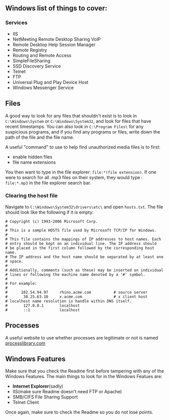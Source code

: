 ## Windows list of things to cover:
### Services
- IIS
- NetMeeting Remote Desktop Sharing VoIP
- Remote Desktop Help Session Manager
- Remote Registry
- Routing and Remote Access
- SimpleFileSharing
- SSD Discovery Service
- Telnet
- FTP
- Universal Plug and Play Device Host
- Windows Messenger Service
 ## Files
 A good way to look for any files that shouldn't exist is to look in ```C:\Windows\System``` or ```C:\Windows\System32```, and look for files that have recent timestamps.
 You can also look in ```C:\Program Files\``` for any suspicious programs, and if you find any programs or files, write down the path of the file and the file name.
 
 A useful "command" to use to help find unauthorized media files is to first:
 - enable hidden files
 - file name extensions
 
 You then want to type in the file explorer: ```file:*(file extension)```.
 If one were to search for all .mp3 files on their system, they would type : ```file:*.mp3``` in the file explorer search bar.
 
### Clearing the host file
 Navigate to ```C:\Windows\System32\drivers\etc\``` and open ```hosts.txt```. The file should look like the following if it is empty:
 ```
 # Copyright (c) 1993-2006 Microsoft Corp.
#
# This is a sample HOSTS file used by Microsoft TCP/IP for Windows.
#
# This file contains the mappings of IP addresses to host names. Each
# entry should be kept on an individual line. The IP address should
# be placed in the first column followed by the corresponding host name.
# The IP address and the host name should be separated by at least one
# space.
#
# Additionally, comments (such as these) may be inserted on individual
# lines or following the machine name denoted by a '#' symbol.
#
# For example:
#
#      102.54.94.97     rhino.acme.com          # source server
#       38.25.63.10     x.acme.com              # x client host
# localhost name resolution is handle within DNS itself.
#       127.0.0.1       localhost
#       ::1             localhost 
 ```
## Processes
A useful website to use whether processes are legitimate or not is named [processlibrary.com](https://processlibrary.com)

## Windows Features

Make sure that you check the Readme first before tampering with any of the Windows Features. The main things to look for in the Windows Featues are:
- **Internet Explorer**(sadly)
- IIS(make sure Readme doesn't need FTP or Apache)
- SMB/CIFS File Sharing Support
- Telnet Client

Once again, make sure to check the Readme so you do not lose points.

